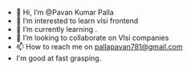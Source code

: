 - 👋 Hi, I’m @Pavan Kumar Palla
- 👀 I’m interested to learn vlsi frontend
- 🌱 I’m currently learning . 
- 💞️ I’m looking to collaborate on Vlsi companies
- 📫 How to reach me on pallapavan781@gmail.com
- I'm good at fast grasping. 
<!---
PAVAN-KUMAR-PALLA/PAVAN-KUMAR-PALLA is a ✨ special ✨ repository because its `README.md` (this file) appears on your GitHub profile.
You can click the Preview link to take a look at your changes.
--->
